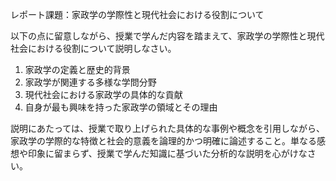 レポート課題：家政学の学際性と現代社会における役割について

以下の点に留意しながら、授業で学んだ内容を踏まえて、家政学の学際性と現代社会における役割について説明しなさい。

1. 家政学の定義と歴史的背景
2. 家政学が関連する多様な学問分野
3. 現代社会における家政学の具体的な貢献
4. 自身が最も興味を持った家政学の領域とその理由

説明にあたっては、授業で取り上げられた具体的な事例や概念を引用しながら、家政学の学際的な特徴と社会的意義を論理的かつ明確に論述すること。単なる感想や印象に留まらず、授業で学んだ知識に基づいた分析的な説明を心がけなさい。